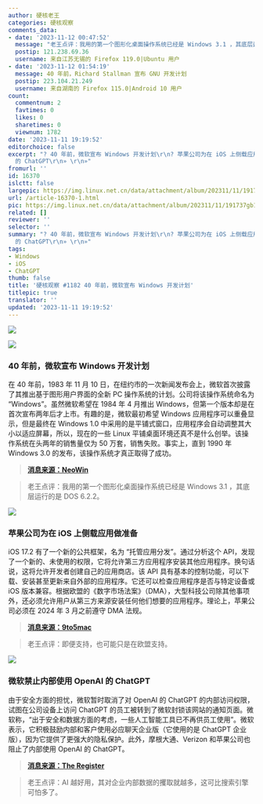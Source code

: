 ```yaml
---
author: 硬核老王
categories: 硬核观察
comments_data:
- date: '2023-11-12 00:47:52'
  message: "老王点评：我用的第一个图形化桌面操作系统已经是 Windows 3.1 ，其底层运行的是 DOS 6.2.2。<br />\r\n<br />\r\n+1"
  postip: 121.238.69.36
  username: 来自江苏无锡的 Firefox 119.0|Ubuntu 用户
- date: '2023-11-12 01:54:19'
  message: 40 年前，Richard Stallman 宣布 GNU 开发计划
  postip: 223.104.21.249
  username: 来自湖南的 Firefox 115.0|Android 10 用户
count:
  commentnum: 2
  favtimes: 0
  likes: 0
  sharetimes: 0
  viewnum: 1782
date: '2023-11-11 19:19:52'
editorchoice: false
excerpt: "? 40 年前，微软宣布 Windows 开发计划\r\n? 苹果公司为在 iOS 上侧载应用做准备\r\n? 微软禁止内部使用 OpenAI
  的 ChatGPT\r\n» \r\n»"
fromurl: ''
id: 16370
islctt: false
largepic: https://img.linux.net.cn/data/attachment/album/202311/11/191737gb1szsmbnzdmddam.jpg
url: /article-16370-1.html
pic: https://img.linux.net.cn/data/attachment/album/202311/11/191737gb1szsmbnzdmddam.jpg.thumb.jpg
related: []
reviewer: ''
selector: ''
summary: "? 40 年前，微软宣布 Windows 开发计划\r\n? 苹果公司为在 iOS 上侧载应用做准备\r\n? 微软禁止内部使用 OpenAI
  的 ChatGPT\r\n» \r\n»"
tags:
- Windows
- iOS
- ChatGPT
thumb: false
title: '硬核观察 #1182 40 年前，微软宣布 Windows 开发计划'
titlepic: true
translator: ''
updated: '2023-11-11 19:19:52'
---
```


![](https://img.linux.net.cn/data/attachment/album/202311/11/191737gb1szsmbnzdmddam.jpg)


![](https://img.linux.net.cn/data/attachment/album/202311/11/191839dyjqstegzgrag7qx.png)


### 40 年前，微软宣布 Windows 开发计划


在 40 年前，1983 年 11 月 10 日，在纽约市的一次新闻发布会上，微软首次披露了其推出基于图形用户界面的全新 PC 操作系统的计划。公司将该操作系统命名为 “Windows”。虽然微软希望在 1984 年 4 月推出 Windows，但第一个版本却是在首次宣布两年后才上市。有趣的是，微软最初希望 Windows 应用程序可以重叠显示，但是最终在 Windows 1.0 中采用的是平铺式窗口，应用程序会自动调整其大小以适应屏幕，所以，现在的一些 Linux 平铺桌面环境还真不是什么创举。该操作系统在头两年的销售量仅为 50 万套，销售失败。事实上，直到 1990 年 Windows 3.0 的发布，该操作系统才真正取得了成功。



> 
> **[消息来源：NeoWin](https://www.neowin.net/news/a-quick-look-back-at-the-official-announcement-of-microsoft-windows-10-40-years-ago-today/)**
> 
> 
> 



> 
> 老王点评：我用的第一个图形化桌面操作系统已经是 Windows 3.1 ，其底层运行的是 DOS 6.2.2。
> 
> 
> 


![](https://img.linux.net.cn/data/attachment/album/202311/11/191914wn888sb41khu8bqq.png)


### 苹果公司为在 iOS 上侧载应用做准备


iOS 17.2 有了一个新的公共框架，名为 “托管应用分发”。通过分析这个 API，发现了一个新的、未使用的权限，它将允许第三方应用程序安装其他应用程序。换句话说，这将允许开发者创建自己的应用商店。该 API 具有基本的控制功能，可以下载、安装甚至更新来自外部的应用程序。它还可以检查应用程序是否与特定设备或 iOS 版本兼容。根据欧盟的《数字市场法案》（DMA），大型科技公司除其他事项外，还必须允许用户从第三方来源安装任何他们想要的应用程序。理论上，苹果公司必须在 2024 年 3 月之前遵守 DMA 法规。



> 
> **[消息来源：9to5mac](https://9to5mac.com/2023/11/10/ios-17-2-sideload-apps/)**
> 
> 
> 



> 
> 老王点评：即便支持，也可能只是在欧盟支持。
> 
> 
> 


![](https://img.linux.net.cn/data/attachment/album/202311/11/191932usc7s9a7omosdqq7.png)


### 微软禁止内部使用 OpenAI 的 ChatGPT


由于安全方面的担忧，微软暂时取消了对 OpenAI 的 ChatGPT 的内部访问权限，试图在公司设备上访问 ChatGPT 的员工被转到了微软封锁该网站的通知页面。微软称，“出于安全和数据方面的考虑，一些人工智能工具已不再供员工使用”。微软表示，它积极鼓励内部和客户使用必应聊天企业版（它使用的是 ChatGPT 企业版），因为它提供了更强大的隐私保护。此外，摩根大通、Verizon 和苹果公司也阻止了内部使用 OpenAI 的 ChatGPT。



> 
> **[消息来源：The Register](https://www.theregister.com/2023/11/10/microsoft_blocks_chatgpt/)**
> 
> 
> 



> 
> 老王点评：AI 越好用，其对企业内部数据的攫取就越多，这可比搜索引擎可怕多了。
> 
> 
>